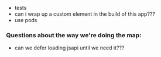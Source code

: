 * tests
* can i wrap up a custom element in the build of this app???
* use pods

### Questions about the way we're doing the map:
* can we defer loading jsapi until we need it???
